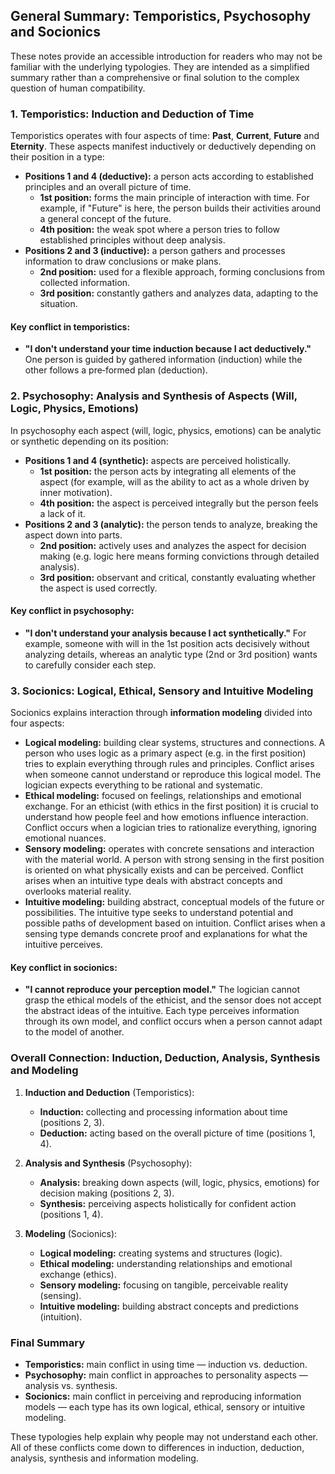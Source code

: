 ## General Summary: Temporistics, Psychosophy and Socionics

These notes provide an accessible introduction for readers who may not be familiar with the underlying typologies. They are intended as a simplified summary rather than a comprehensive or final solution to the complex question of human compatibility.

### **1. Temporistics: Induction and Deduction of Time**
Temporistics operates with four aspects of time: **Past**, **Current**, **Future** and **Eternity**. These aspects manifest inductively or deductively depending on their position in a type:
- **Positions 1 and 4 (deductive):** a person acts according to established principles and an overall picture of time.
  - **1st position:** forms the main principle of interaction with time. For example, if "Future" is here, the person builds their activities around a general concept of the future.
  - **4th position:** the weak spot where a person tries to follow established principles without deep analysis.
- **Positions 2 and 3 (inductive):** a person gathers and processes information to draw conclusions or make plans.
  - **2nd position:** used for a flexible approach, forming conclusions from collected information.
  - **3rd position:** constantly gathers and analyzes data, adapting to the situation.

#### **Key conflict in temporistics:**
- **"I don't understand your time induction because I act deductively."** One person is guided by gathered information (induction) while the other follows a pre‑formed plan (deduction).

### **2. Psychosophy: Analysis and Synthesis of Aspects (Will, Logic, Physics, Emotions)**
In psychosophy each aspect (will, logic, physics, emotions) can be analytic or synthetic depending on its position:
- **Positions 1 and 4 (synthetic):** aspects are perceived holistically.
  - **1st position:** the person acts by integrating all elements of the aspect (for example, will as the ability to act as a whole driven by inner motivation).
  - **4th position:** the aspect is perceived integrally but the person feels a lack of it.
- **Positions 2 and 3 (analytic):** the person tends to analyze, breaking the aspect down into parts.
  - **2nd position:** actively uses and analyzes the aspect for decision making (e.g. logic here means forming convictions through detailed analysis).
  - **3rd position:** observant and critical, constantly evaluating whether the aspect is used correctly.

#### **Key conflict in psychosophy:**
- **"I don't understand your analysis because I act synthetically."** For example, someone with will in the 1st position acts decisively without analyzing details, whereas an analytic type (2nd or 3rd position) wants to carefully consider each step.

### **3. Socionics: Logical, Ethical, Sensory and Intuitive Modeling**
Socionics explains interaction through **information modeling** divided into four aspects:
- **Logical modeling:** building clear systems, structures and connections. A person who uses logic as a primary aspect (e.g. in the first position) tries to explain everything through rules and principles. Conflict arises when someone cannot understand or reproduce this logical model. The logician expects everything to be rational and systematic.
- **Ethical modeling:** focused on feelings, relationships and emotional exchange. For an ethicist (with ethics in the first position) it is crucial to understand how people feel and how emotions influence interaction. Conflict occurs when a logician tries to rationalize everything, ignoring emotional nuances.
- **Sensory modeling:** operates with concrete sensations and interaction with the material world. A person with strong sensing in the first position is oriented on what physically exists and can be perceived. Conflict arises when an intuitive type deals with abstract concepts and overlooks material reality.
- **Intuitive modeling:** building abstract, conceptual models of the future or possibilities. The intuitive type seeks to understand potential and possible paths of development based on intuition. Conflict arises when a sensing type demands concrete proof and explanations for what the intuitive perceives.

#### **Key conflict in socionics:**
- **"I cannot reproduce your perception model."** The logician cannot grasp the ethical models of the ethicist, and the sensor does not accept the abstract ideas of the intuitive. Each type perceives information through its own model, and conflict occurs when a person cannot adapt to the model of another.

### **Overall Connection: Induction, Deduction, Analysis, Synthesis and Modeling**
1. **Induction and Deduction** (Temporistics):
   - **Induction:** collecting and processing information about time (positions 2, 3).
   - **Deduction:** acting based on the overall picture of time (positions 1, 4).

2. **Analysis and Synthesis** (Psychosophy):
   - **Analysis:** breaking down aspects (will, logic, physics, emotions) for decision making (positions 2, 3).
   - **Synthesis:** perceiving aspects holistically for confident action (positions 1, 4).

3. **Modeling** (Socionics):
   - **Logical modeling:** creating systems and structures (logic).
   - **Ethical modeling:** understanding relationships and emotional exchange (ethics).
   - **Sensory modeling:** focusing on tangible, perceivable reality (sensing).
   - **Intuitive modeling:** building abstract concepts and predictions (intuition).

### **Final Summary**
- **Temporistics:** main conflict in using time — induction vs. deduction.
- **Psychosophy:** main conflict in approaches to personality aspects — analysis vs. synthesis.
- **Socionics:** main conflict in perceiving and reproducing information models — each type has its own logical, ethical, sensory or intuitive modeling.

These typologies help explain why people may not understand each other. All of these conflicts come down to differences in induction, deduction, analysis, synthesis and information modeling.
